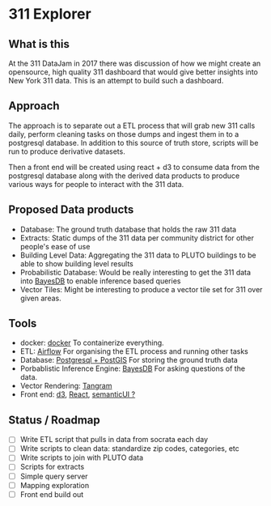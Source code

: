 # 311 Explorer

## What is this

At the 311 DataJam in 2017 there was discussion of how we might create an opensource, high quality 311 dashboard that would give better insights into New York 311 data.
This is an attempt to build such a dashboard.

## Approach

The approach is to separate out a ETL process that will grab new 311 calls daily, perform cleaning tasks on those dumps and ingest them in to a postgresql database.
In addition to this source of truth store, scripts will be run to produce derivative datasets.

Then a front end will be created using react + d3 to consume data from the postgresql database along with the derived data products to produce various ways
for people to interact with the 311 data.

## Proposed Data products

- Database: The ground truth database that holds the raw 311 data
- Extracts: Static dumps of the 311 data per community district for other people's ease of use
- Building Level Data: Aggregating the 311 data to PLUTO buildings to be able to show building level results
- Probabilistic Database: Would  be really interesting to get the 311 data into [BayesDB](http://probcomp.org/bayesdb/) to enable inference based queries
- Vector Tiles: Might be interesting to produce a vector tile set for 311 over given areas.   

## Tools

- docker: [docker](https://www.docker.com/) To containerize everything.
- ETL: [Airflow](https://airflow.incubator.apache.org/) For organising the ETL process and running other tasks
- Database: [Postgresql + PostGIS](https://www.postgresql.org/) For storing the ground truth data
- Porbablistic Inference Engine: [BayesDB](http://probcomp.org/bayesdb/) For asking questions of the data.
- Vector Rendering: [Tangram]()
- Front end: [d3](https://reactjs.org/), [React](https://reactjs.org/), [semanticUI ?](https://semantic-ui.com/)

## Status / Roadmap

- [ ] Write ETL script that pulls in data from socrata each day
- [ ] Write scripts to clean data: standardize zip codes, categories, etc
- [ ] Write scripts to join with PLUTO data
- [ ] Scripts for extracts
- [ ] Simple query server
- [ ] Mapping exploration
- [ ] Front end build out
